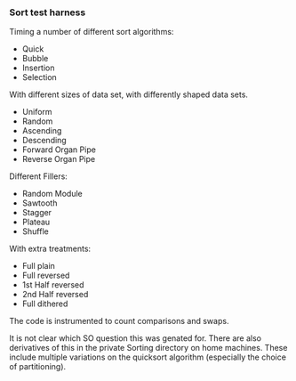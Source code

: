### Sort test harness

Timing a number of different sort algorithms:

* Quick
* Bubble
* Insertion
* Selection

With different sizes of data set, with differently shaped data sets.

* Uniform
* Random
* Ascending
* Descending
* Forward Organ Pipe
* Reverse Organ Pipe

Different Fillers:

* Random Module
* Sawtooth
* Stagger
* Plateau
* Shuffle

With extra treatments:

* Full plain
* Full reversed
* 1st Half reversed
* 2nd Half reversed
* Full dithered

The code is instrumented to count comparisons and swaps.

It is not clear which SO question this was genated for.  There are also
derivatives of this in the private Sorting directory on home machines.
These include multiple variations on the quicksort algorithm (especially
the choice of partitioning).
